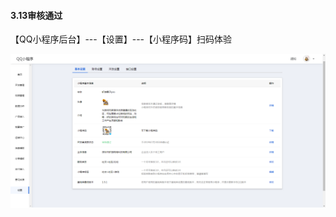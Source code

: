 #### 3.13审核通过

【QQ小程序后台】---【设置】---【小程序码】扫码体验

![图片](./image/6feb8257-d0e5-4d27-a43d-ca0de967ecf9.044.png)